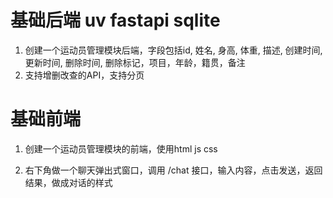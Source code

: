 # 基础后端 uv fastapi sqlite 
1. 创建一个运动员管理模块后端，字段包括id, 姓名, 身高, 体重, 描述, 创建时间, 更新时间, 删除时间, 删除标记，项目，年龄，籍贯，备注
2. 支持增删改查的API，支持分页

# 基础前端
1. 创建一个运动员管理模块的前端，使用html js css

2. 右下角做一个聊天弹出式窗口，调用 /chat 接口，输入内容，点击发送，返回结果，做成对话的样式